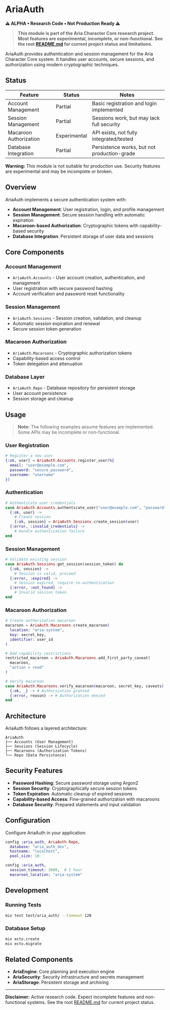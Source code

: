# AriaAuth

**⚠️ ALPHA • Research Code • Not Production Ready ⚠️**

> **This module is part of the Aria Character Core research project. Most features are experimental, incomplete, or non-functional. See the root [README.md](../../README.md) for current project status and limitations.**

AriaAuth provides authentication and session management for the Aria Character Core system. It handles user accounts, secure sessions, and authorization using modern cryptographic techniques.

## Status

| Feature                | Status      | Notes                                      |
|------------------------|------------|--------------------------------------------|
| Account Management     | Partial    | Basic registration and login implemented   |
| Session Management     | Partial    | Sessions work, but may lack full security  |
| Macaroon Authorization | Experimental | API exists, not fully integrated/tested    |
| Database Integration   | Partial    | Persistence works, but not production-grade|

**Warning:** This module is not suitable for production use. Security features are experimental and may be incomplete or broken.

## Overview

AriaAuth implements a secure authentication system with:

- **Account Management**: User registration, login, and profile management
- **Session Management**: Secure session handling with automatic expiration
- **Macaroon-based Authorization**: Cryptographic tokens with capability-based security
- **Database Integration**: Persistent storage of user data and sessions

## Core Components

### Account Management

- `AriaAuth.Accounts` - User account creation, authentication, and management
- User registration with secure password hashing
- Account verification and password reset functionality

### Session Management

- `AriaAuth.Sessions` - Session creation, validation, and cleanup
- Automatic session expiration and renewal
- Secure session token generation

### Macaroon Authorization

- `AriaAuth.Macaroons` - Cryptographic authorization tokens
- Capability-based access control
- Token delegation and attenuation

### Database Layer

- `AriaAuth.Repo` - Database repository for persistent storage
- User account persistence
- Session storage and cleanup

## Usage

> **Note:** The following examples assume features are implemented. Some APIs may be incomplete or non-functional.

### User Registration

```elixir
# Register a new user
{:ok, user} = AriaAuth.Accounts.register_user(%{
  email: "user@example.com",
  password: "secure_password",
  username: "username"
})
```

### Authentication

```elixir
# Authenticate user credentials
case AriaAuth.Accounts.authenticate_user("user@example.com", "password") do
  {:ok, user} -> 
    # Create session
    {:ok, session} = AriaAuth.Sessions.create_session(user)
  {:error, :invalid_credentials} -> 
    # Handle authentication failure
end
```

### Session Management

```elixir
# Validate existing session
case AriaAuth.Sessions.get_session(session_token) do
  {:ok, session} -> 
    # Session is valid, proceed
  {:error, :expired} -> 
    # Session expired, require re-authentication
  {:error, :not_found} -> 
    # Invalid session token
end
```

### Macaroon Authorization

```elixir
# Create authorization macaroon
macaroon = AriaAuth.Macaroons.create_macaroon(
  location: "aria-system",
  key: secret_key,
  identifier: user_id
)

# Add capability restrictions
restricted_macaroon = AriaAuth.Macaroons.add_first_party_caveat(
  macaroon,
  "action = read"
)

# Verify macaroon
case AriaAuth.Macaroons.verify_macaroon(macaroon, secret_key, caveats) do
  {:ok, _} -> # Authorization granted
  {:error, reason} -> # Authorization denied
end
```

## Architecture

AriaAuth follows a layered architecture:

```
AriaAuth
├── Accounts (User Management)
├── Sessions (Session Lifecycle)
├── Macaroons (Authorization Tokens)
└── Repo (Data Persistence)
```

## Security Features

- **Password Hashing**: Secure password storage using Argon2
- **Session Security**: Cryptographically secure session tokens
- **Token Expiration**: Automatic cleanup of expired sessions
- **Capability-based Access**: Fine-grained authorization with macaroons
- **Database Security**: Prepared statements and input validation

## Configuration

Configure AriaAuth in your application:

```elixir
config :aria_auth, AriaAuth.Repo,
  database: "aria_auth_dev",
  hostname: "localhost",
  pool_size: 10

config :aria_auth,
  session_timeout: 3600,  # 1 hour
  macaroon_location: "aria-system"
```

## Development

### Running Tests

```bash
mix test test/aria_auth/ --timeout 120
```

### Database Setup

```bash
mix ecto.create
mix ecto.migrate
```

## Related Components

- **AriaEngine**: Core planning and execution engine
- **AriaSecurity**: Security infrastructure and secrets management
- **AriaStorage**: Persistent storage and archiving

---

**Disclaimer:** Active research code. Expect incomplete features and non-functional systems. See the root [README.md](../../README.md) for current project status.
